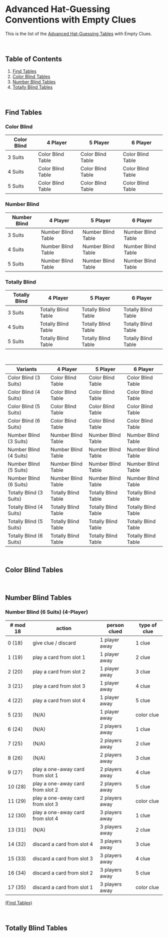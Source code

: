# Advanced Hat-Guessing Conventions with Empty Clues

This is the list of the [Advanced Hat-Guessing Tables](https://github.com/iamwhoiamhahaha/hanabi/blob/master/hat-guessing/Advanced_Hat_Guessing.md) with Empty Clues.

<br />

## Table of Contents
1. [Find Tables](#find-tables)
2. [Color Blind Tables](#color-blind-tables)
3. [Number Blind Tables](#number-blind-tables)
4. [Totally Blind Tables](#totally-blind-tables)

<br />

## Find Tables

### Color Blind

| Color Blind | 4 Player          | 5 Player          | 6 Player          |
| ----------- | ----------------- | ----------------- | ----------------- |
| 3 Suits     | Color Blind Table | Color Blind Table | Color Blind Table |
| 4 Suits     | Color Blind Table | Color Blind Table | Color Blind Table |
| 5 Suits     | Color Blind Table | Color Blind Table | Color Blind Table |

### Number Blind

| Number Blind | 4 Player           | 5 Player           | 6 Player           |
| ------------ | ------------------ | ------------------ | ------------------ |
| 3 Suits      | Number Blind Table | Number Blind Table | Number Blind Table |
| 4 Suits      | Number Blind Table | Number Blind Table | Number Blind Table |
| 5 Suits      | Number Blind Table | Number Blind Table | Number Blind Table |

### Totally Blind

| Totally Blind | 4 Player            | 5 Player            | 6 Player            |
| ------------- | ------------------- | ------------------- | ------------------- |
| 3 Suits       | Totally Blind Table | Totally Blind Table | Totally Blind Table |
| 4 Suits       | Totally Blind Table | Totally Blind Table | Totally Blind Table |
| 5 Suits       | Totally Blind Table | Totally Blind Table | Totally Blind Table |

<br />

| Variants                | 4 Player            | 5 Player            | 6 Player            |
| ----------------------- | ------------------- | ------------------- | ------------------- |
| Color Blind (3 Suits)   | Color Blind Table   | Color Blind Table   | Color Blind Table   |
| Color Blind (4 Suits)   | Color Blind Table   | Color Blind Table   | Color Blind Table   |
| Color Blind (5 Suits)   | Color Blind Table   | Color Blind Table   | Color Blind Table   |
| Color Blind (6 Suits)   | Color Blind Table   | Color Blind Table   | Color Blind Table   |
| Number Blind (3 Suits)  | Number Blind Table  | Number Blind Table  | Number Blind Table  |
| Number Blind (4 Suits)  | Number Blind Table  | Number Blind Table  | Number Blind Table  |
| Number Blind (5 Suits)  | Number Blind Table  | Number Blind Table  | Number Blind Table  |
| Number Blind (6 Suits)  | Number Blind Table  | Number Blind Table  | Number Blind Table  |
| Totally Blind (3 Suits) | Totally Blind Table | Totally Blind Table | Totally Blind Table |
| Totally Blind (4 Suits) | Totally Blind Table | Totally Blind Table | Totally Blind Table |
| Totally Blind (5 Suits) | Totally Blind Table | Totally Blind Table | Totally Blind Table |
| Totally Blind (6 Suits) | Totally Blind Table | Totally Blind Table | Totally Blind Table |

<br />

## Color Blind Tables

<br />

## Number Blind Tables

### Number Blind (6 Suits) (4-Player)

| # mod 18 | action                           | person clued   | type of clue
| -------- | -------------------------------- | -------------- | -------------
| 0  (18)  | give clue / discard              | 1 player away  | 1 clue
| 1  (19)  | play a card from slot 1          | 1 player away  | 2 clue
| 2  (20)  | play a card from slot 2          | 1 player away  | 3 clue
| 3  (21)  | play a card from slot 3          | 1 player away  | 4 clue
| 4  (22)  | play a card from slot 4          | 1 player away  | 5 clue
| 5  (23)  | (N/A)                            | 1 player away  | color clue
| 6  (24)  | (N/A)                            | 2 players away | 1 clue
| 7  (25)  | (N/A)                            | 2 players away | 2 clue
| 8  (26)  | (N/A)                            | 2 players away | 3 clue
| 9  (27)  | play a one-away card from slot 1 | 2 players away | 4 clue
| 10 (28)  | play a one-away card from slot 2 | 2 players away | 5 clue
| 11 (29)  | play a one-away card from slot 3 | 2 players away | color clue
| 12 (30)  | play a one-away card from slot 4 | 3 players away | 1 clue
| 13 (31)  | (N/A)                            | 3 players away | 2 clue
| 14 (32)  | discard a card from slot 4       | 3 players away | 3 clue
| 15 (33)  | discard a card from slot 3       | 3 players away | 4 clue
| 16 (34)  | discard a card from slot 2       | 3 players away | 5 clue
| 17 (35)  | discard a card from slot 1       | 3 players away | color clue

[(Find Tables)](#find-tables)

<br />

## Totally Blind Tables

<br />
